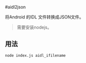 #aidl2json

将Android 的IDL 文件转换成JSON文件。

> 需要安装nodejs。

## 用法

```
node index.js aidl_ifilename
```


